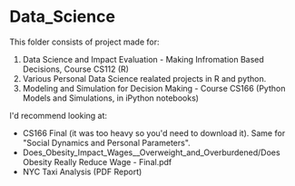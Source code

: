 # Data_Science
This folder consists of project made for:
1. Data Science and Impact Evaluation - Making Infromation Based Decisions, Course CS112 (R)
2. Various Personal Data Science realated projects in R and python. 
3. Modeling and Simulation for Decision Making - Course CS166 (Python Models and Simulations, in iPython notebooks)

I'd recommend looking at:
- CS166 Final (it was too heavy so you'd need to download it). Same for "Social Dynamics and Personal Parameters".
- Does_Obesity_Impact_Wages__Overweight_and_Overburdened/Does Obesity Really Reduce Wage - Final.pdf
- NYC Taxi Analysis (PDF Report)
